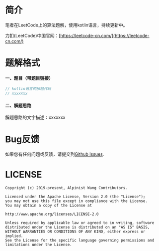 # 简介

笔者在LeetCode上的算法题解，使用kotlin语言，持续更新中。

力扣(LeetCode)中国官网：[https://leetcode-cn.com/](https://leetcode-cn.com/)

# 题解格式

#### 一、题目（带题目链接）

```kotlin
// kotlin语言的解题代码
// xxxxxxx
```

####  二、解题思路

解题思路的文字描述：xxxxxxx

# Bug反馈

如果您有任何问题或反馈，请提交到[Github Issues](https://github.com/wkxjc/Kotlin-leetcode/issues).

# LICENSE

    Copyright (c) 2019-present, Alpinist Wang Contributors.
    
    Licensed under the Apache License, Version 2.0 (the "License");
    you may not use this file except in compliance with the License.
    You may obtain a copy of the License at
    
    http://www.apache.org/licenses/LICENSE-2.0
    
    Unless required by applicable law or agreed to in writing, software
    distributed under the License is distributed on an "AS IS" BASIS,
    WITHOUT WARRANTIES OR CONDITIONS OF ANY KIND, either express or implied.
    See the License for the specific language governing permissions and
    limitations under the License.
